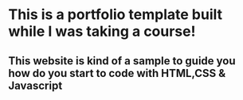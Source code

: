 # This is a portfolio template built while I was taking a course!
## This website is kind of a sample to guide you how do you start to code with HTML,CSS & Javascript
